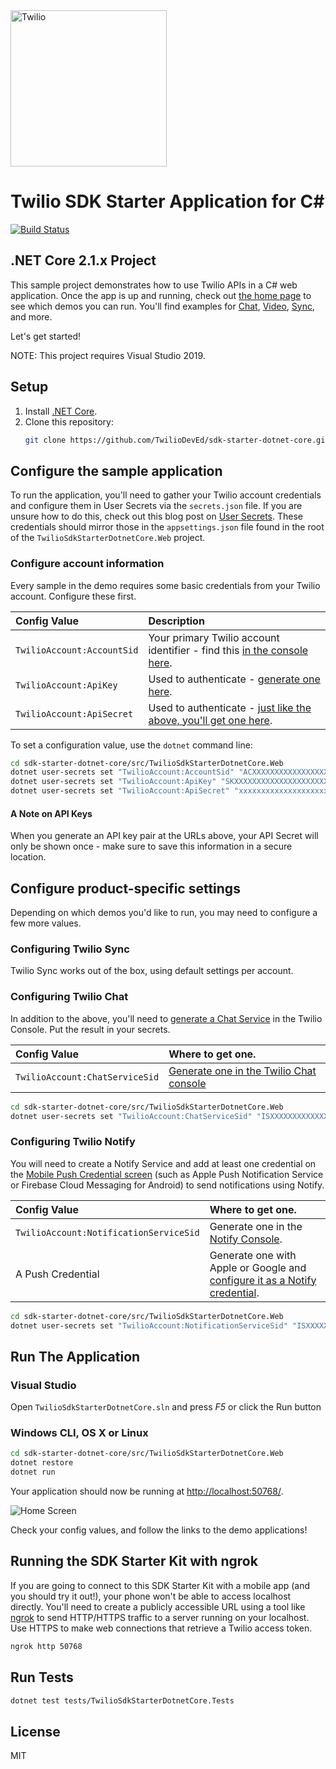 <a href="https://www.twilio.com">
  <img src="https://static0.twilio.com/marketing/bundles/marketing/img/logos/wordmark-red.svg" alt="Twilio" width="250" />
</a>

# Twilio SDK Starter Application for C#

[![Build Status](https://travis-ci.org/TwilioDevEd/sdk-starter-csharp.svg?branch=master)](https://travis-ci.org/TwilioDevEd/sdk-starter-csharp)

## .NET Core 2.1.x Project

This sample project demonstrates how to use Twilio APIs in a C# web
application. Once the app is up and running, check out [the home page](http://localhost:3000)
to see which demos you can run. You'll find examples for [Chat](https://www.twilio.com/chat),
[Video](https://www.twilio.com/video), [Sync](https://www.twilio.com/sync), and more.

Let's get started!

NOTE: This project requires Visual Studio 2019.

## Setup

1. Install [.NET Core](https://www.microsoft.com/net/core).
2. Clone this repository:
    ```bash
    git clone https://github.com/TwilioDevEd/sdk-starter-dotnet-core.git
    ```

## Configure the sample application

To run the application, you'll need to gather your Twilio account credentials and configure them
in User Secrets via the `secrets.json` file. If you are unsure how to do this, check out this blog post on [User Secrets](https://www.twilio.com/blog/2018/05/user-secrets-in-a-net-core-web-app.html).
These credentials should mirror those in the `appsettings.json` file found in the root of the `TwilioSdkStarterDotnetCore.Web` project.

### Configure account information

Every sample in the demo requires some basic credentials from your Twilio account. Configure these first.

| Config Value       | Description                                                                                                           |
| :----------------- | :-------------------------------------------------------------------------------------------------------------------- |
| `TwilioAccount:AccountSid` | Your primary Twilio account identifier - find this [in the console here](https://www.twilio.com/console).             |
| `TwilioAccount:ApiKey`     | Used to authenticate - [generate one here](https://www.twilio.com/console/dev-tools/api-keys).                        |
| `TwilioAccount:ApiSecret`  | Used to authenticate - [just like the above, you'll get one here](https://www.twilio.com/console/dev-tools/api-keys). |

To set a configuration value, use the `dotnet` command line:

```bash
cd sdk-starter-dotnet-core/src/TwilioSdkStarterDotnetCore.Web
dotnet user-secrets set "TwilioAccount:AccountSid" "ACXXXXXXXXXXXXXXXXXXXXXXXXXXXXXXXX"
dotnet user-secrets set "TwilioAccount:ApiKey" "SKXXXXXXXXXXXXXXXXXXXXXXXXXXXXXXXX"
dotnet user-secrets set "TwilioAccount:ApiSecret" "xxxxxxxxxxxxxxxxxxxxxxxx"
```

#### A Note on API Keys

When you generate an API key pair at the URLs above, your API Secret will only be shown once -
make sure to save this information in a secure location.

## Configure product-specific settings

Depending on which demos you'd like to run, you may need to configure a few more values.

### Configuring Twilio Sync

Twilio Sync works out of the box, using default settings per account.

### Configuring Twilio Chat

In addition to the above, you'll need to [generate a Chat Service](https://www.twilio.com/console/chat/services) in the Twilio Console. Put the result in your secrets.

| Config Value           | Where to get one.                                                                       |
| :--------------------- | :-------------------------------------------------------------------------------------- |
| `TwilioAccount:ChatServiceSid` | [Generate one in the Twilio Chat console](https://www.twilio.com/console/chat/services) |

```bash
cd sdk-starter-dotnet-core/src/TwilioSdkStarterDotnetCore.Web
dotnet user-secrets set "TwilioAccount:ChatServiceSid" "ISXXXXXXXXXXXXXXXXXXXXXXXXXXXXXXXX"
```

### Configuring Twilio Notify

You will need to create a Notify Service and add at least one credential on the [Mobile Push Credential screen](https://www.twilio.com/console/notify/credentials) (such as Apple Push Notification Service or Firebase Cloud Messaging for Android) to send notifications using Notify.

| Config Value                   | Where to get one.                                                                                                                  |
| :----------------------------- | :--------------------------------------------------------------------------------------------------------------------------------- |
| `TwilioAccount:NotificationServiceSid` | Generate one in the [Notify Console](https://www.twilio.com/console/notify/services). |
| A Push Credential              | Generate one with Apple or Google and [configure it as a Notify credential](https://www.twilio.com/console/notify/credentials).    |

```bash
cd sdk-starter-dotnet-core/src/TwilioSdkStarterDotnetCore.Web
dotnet user-secrets set "TwilioAccount:NotificationServiceSid" "ISXXXXXXXXXXXXXXXXXXXXXXXXXXXXXXXX"
```

## Run The Application

### Visual Studio

Open `TwilioSdkStarterDotnetCore.sln` and press _F5_ or click the Run button

### Windows CLI, OS X or Linux

```bash
cd sdk-starter-dotnet-core/src/TwilioSdkStarterDotnetCore.Web
dotnet restore
dotnet run
```

Your application should now be running at [http://localhost:50768/](http://localhost:50768/).

![Home Screen](https://cloud.githubusercontent.com/assets/809856/23171215/8107bd9e-f817-11e6-94c5-2b132d798fae.png)

Check your config values, and follow the links to the demo applications!

## Running the SDK Starter Kit with ngrok

If you are going to connect to this SDK Starter Kit with a mobile app (and you should try it out!), your phone won't be able to access localhost directly. You'll need to create a publicly accessible URL using a tool like [ngrok](https://ngrok.com/) to send HTTP/HTTPS traffic to a server running on your localhost. Use HTTPS to make web connections that retrieve a Twilio access token.

```bash
ngrok http 50768
```

## Run Tests

```bash
dotnet test tests/TwilioSdkStarterDotnetCore.Tests
```

## License

MIT
